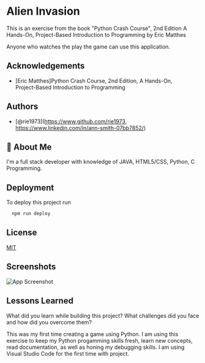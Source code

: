 
# Alien Invasion

This is an exercise from the book "Python Crash Course", 2nd Edition
A Hands-On, Project-Based Introduction to Programming
by Eric Matthes

Anyone who watches the play the game can use this application. 

## Acknowledgements

 - [Eric Matthes]Python Crash Course, 2nd Edition, A Hands-On,   
                    Project-Based Introduction to Programming

 

## Authors

- [@rie1973](https://www.github.com/rie1973, https://www.linkedin.com/in/ann-smith-07bb7852/)


## 🚀 About Me
I'm a full stack developer with knowledge of JAVA, HTML5/CSS, Python, C Programming. 
## Deployment

To deploy this project run

```bash
  npm run deploy
```


## License

[MIT](https://choosealicense.com/licenses/mit/)


## Screenshots

![App Screenshot](https://via.placeholder.com/468x300?text=App+Screenshot+Here)


## Lessons Learned

What did you learn while building this project? What challenges did you face and how did you overcome them?

This was my first time creating a game using Python. I am using this exercise to keep my Python progamming skills fresh, learn new concepts, read documentation, as well as honing my debugging skills. I am using Visual Studio Code for the first time with project.


